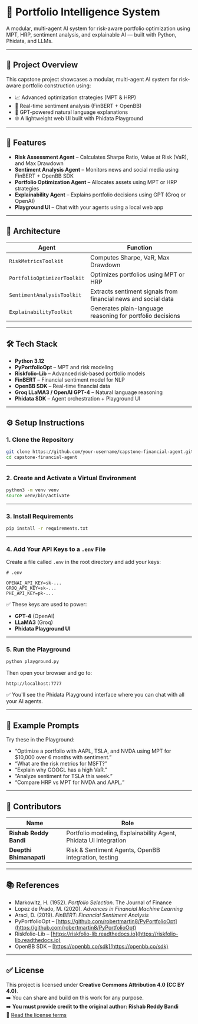 # 💼 Portfolio Intelligence System

A modular, multi-agent AI system for risk-aware portfolio optimization using MPT, HRP, sentiment analysis, and explainable AI — built with Python, Phidata, and LLMs.

---

## 📌 Project Overview

This capstone project showcases a modular, multi-agent AI system for risk-aware portfolio construction using:

* 📈 Advanced optimization strategies (MPT & HRP)
* 🧠 Real-time sentiment analysis (FinBERT + OpenBB)
* 💬 GPT-powered natural language explanations
* 🌐 A lightweight web UI built with Phidata Playground

---

## 🚀 Features

* **Risk Assessment Agent** – Calculates Sharpe Ratio, Value at Risk (VaR), and Max Drawdown
* **Sentiment Analysis Agent** – Monitors news and social media using FinBERT + OpenBB SDK
* **Portfolio Optimization Agent** – Allocates assets using MPT or HRP strategies
* **Explainability Agent** – Explains portfolio decisions using GPT (Groq or OpenAI)
* **Playground UI** – Chat with your agents using a local web app

---

## 🧱 Architecture

| Agent                       | Function                                                       |
| --------------------------- | -------------------------------------------------------------- |
| `RiskMetricsToolkit`        | Computes Sharpe, VaR, Max Drawdown                             |
| `PortfolioOptimizerToolkit` | Optimizes portfolios using MPT or HRP                          |
| `SentimentAnalysisToolkit`  | Extracts sentiment signals from financial news and social data |
| `ExplainabilityToolkit`     | Generates plain-language reasoning for portfolio decisions     |

---

## 🛠 Tech Stack

* **Python 3.12**
* **PyPortfolioOpt** – MPT and risk modeling
* **Riskfolio-Lib** – Advanced risk-based portfolio models
* **FinBERT** – Financial sentiment model for NLP
* **OpenBB SDK** – Real-time financial data
* **Groq LLaMA3 / OpenAI GPT-4** – Natural language reasoning
* **Phidata SDK** – Agent orchestration + Playground UI

---

## ⚙️ Setup Instructions

### 1. Clone the Repository

```bash
git clone https://github.com/your-username/capstone-financial-agent.git
cd capstone-financial-agent
```

---

### 2. Create and Activate a Virtual Environment

```bash
python3 -m venv venv
source venv/bin/activate
```

---

### 3. Install Requirements

```bash
pip install -r requirements.txt
```

---

### 4. Add Your API Keys to a `.env` File

Create a file called `.env` in the root directory and add your keys:

```env
# .env

OPENAI_API_KEY=sk-...
GROQ_API_KEY=sk-...
PHI_API_KEY=pk-...
```

✅ These keys are used to power:

* **GPT-4** (OpenAI)
* **LLaMA3** (Groq)
* **Phidata Playground UI**

---

### 5. Run the Playground

```bash
python playground.py
```

Then open your browser and go to:

```
http://localhost:7777
```

✅ You'll see the Phidata Playground interface where you can chat with all your AI agents.

---

## 💬 Example Prompts

Try these in the Playground:

* “Optimize a portfolio with AAPL, TSLA, and NVDA using MPT for \$10,000 over 6 months with sentiment.”
* “What are the risk metrics for MSFT?”
* “Explain why GOOGL has a high VaR.”
* “Analyze sentiment for TSLA this week.”
* “Compare HRP vs MPT for NVDA and AAPL.”

---

## 👥 Contributors

| Name                    | Role                                                             |
| ----------------------- | ---------------------------------------------------------------- |
| **Rishab Reddy Bandi**  | Portfolio modeling, Explainability Agent, Phidata UI integration |
| **Deepthi Bhimanapati** | Risk & Sentiment Agents, OpenBB integration, testing             |

---

## 📚 References

* Markowitz, H. (1952). *Portfolio Selection*. The Journal of Finance
* Lopez de Prado, M. (2020). *Advances in Financial Machine Learning*
* Araci, D. (2019). *FinBERT: Financial Sentiment Analysis*
* PyPortfolioOpt – [https://github.com/robertmartin8/PyPortfolioOpt](https://github.com/robertmartin8/PyPortfolioOpt)
* Riskfolio-Lib – [https://riskfolio-lib.readthedocs.io](https://riskfolio-lib.readthedocs.io)
* OpenBB SDK – [https://openbb.co/sdk](https://openbb.co/sdk)

---

## ✅ License

This project is licensed under **Creative Commons Attribution 4.0 (CC BY 4.0)**.  
➡️ You can share and build on this work for any purpose.  
➡️ **You must provide credit to the original author: Rishab Reddy Bandi**  
📖 [Read the license terms](https://creativecommons.org/licenses/by/4.0/)

